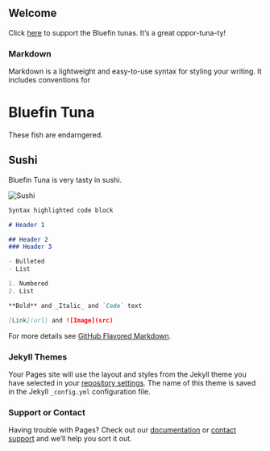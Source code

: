 ## Welcome

Click [here](https://app.etapestry.com/onlineforms/OceanRiverInstituteInc/SupportORI.html) to support the Bluefin tunas. It’s a great oppor-tuna-ty!

### Markdown

Markdown is a lightweight and easy-to-use syntax for styling your writing. It includes conventions for

# Bluefin Tuna

These fish are endarngered. 

## Sushi

Bluefin Tuna is very tasty in sushi.

![Sushi](SUSHI.jpg)

```markdown
Syntax highlighted code block

# Header 1

## Header 2
### Header 3

- Bulleted
- List

1. Numbered
2. List

**Bold** and _Italic_ and `Code` text

[Link](url) and ![Image](src)
```

For more details see [GitHub Flavored Markdown](https://guides.github.com/features/mastering-markdown/).

### Jekyll Themes

Your Pages site will use the layout and styles from the Jekyll theme you have selected in your [repository settings](https://github.com/NuclearPineapples/Fish/settings). The name of this theme is saved in the Jekyll `_config.yml` configuration file.

### Support or Contact

Having trouble with Pages? Check out our [documentation](https://help.github.com/categories/github-pages-basics/) or [contact support](https://github.com/contact) and we’ll help you sort it out.
